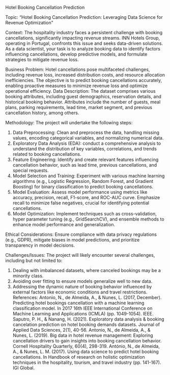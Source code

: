 Hotel Booking Cancellation Prediction

Topic:
“Hotel Booking Cancellation Prediction: Leveraging Data Science for Revenue Optimization"

Context:
The hospitality industry faces a persistent challenge with booking cancellations, significantly impacting revenue streams. INN Hotels Group, operating in Portugal, confronts this issue and seeks data-driven solutions. As a data scientist, your task is to analyze booking data to identify factors influencing cancellations, develop predictive models, and formulate strategies to mitigate revenue loss.

Business Problem:
Hotel cancellations pose multifaceted challenges, including revenue loss, increased distribution costs, and resource allocation inefficiencies. The objective is to predict booking cancellations accurately, enabling proactive measures to minimize revenue loss and optimize operational efficiency.
Data Description:
The dataset comprises various booking attributes, including guest demographics, reservation details, and historical booking behavior. Attributes include the number of guests, meal plans, parking requirements, lead time, market segment, and previous cancellation history, among others.

Methodology:
The project will undertake the following steps:
1. Data Preprocessing: Clean and preprocess the data, handling missing values, encoding categorical variables, and normalizing numerical data.
2. Exploratory Data Analysis (EDA): conduct a comprehensive analysis to understand the distribution of key variables, correlations, and trends related to booking cancellations.
3. Feature Engineering: Identify and create relevant features influencing cancellation behavior, such as lead time, previous cancellations, and special requests.
4. Model Selection and Training: Experiment with various machine learning algorithms (e.g., Logistic Regression, Random Forest, and Gradient Boosting) for binary classification to predict booking cancellations.
5. Model Evaluation: Assess model performance using metrics like accuracy, precision, recall, F1-score, and ROC-AUC curve. Emphasize recall to minimize false negatives, crucial for identifying potential cancellations.
6. Model Optimization: Implement techniques such as cross-validation, hyper parameter tuning (e.g., GridSearchCV), and ensemble methods to enhance model performance and generalization.


Ethical Considerations:
Ensure compliance with data privacy regulations (e.g., GDPR), mitigate biases in model predictions, and prioritize transparency in model decisions.

Challenges/Issues:
The project will likely encounter several challenges, including but not limited to:
1. Dealing with imbalanced datasets, where canceled bookings may be a minority class.
2. Avoiding over fitting to ensure models generalize well to new data.
3. Addressing the dynamic nature of booking behavior influenced by external factors like economic conditions and travel restrictions.
References:
Antonio, N., de Almeida, A., & Nunes, L. (2017, December). Predicting hotel bookings cancellation with a machine learning classification model. In 2017 16th IEEE International Conference on Machine Learning and Applications (ICMLA) (pp. 1049-1054). IEEE.
Saputro, P. H., & Nanang, H. (2021). Exploratory data analysis & booking cancelation prediction on hotel booking demands datasets. Journal of Applied Data Sciences, 2(1), 40-56.
Antonio, N., de Almeida, A., & Nunes, L. (2019). Big data in hotel revenue management: Exploring cancellation drivers to gain insights into booking cancellation behavior. Cornell Hospitality Quarterly, 60(4), 298-319.
António, N., de Almeida, A., & Nunes, L. M. (2017). Using data science to predict hotel booking cancellations. In Handbook of research on holistic optimization techniques in the hospitality, tourism, and travel industry (pp. 141-167). IGI Global.
